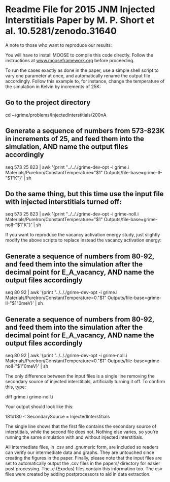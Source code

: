 Readme File for 2015 JNM Injected Interstitials Paper by M. P. Short et al.
 10.5281/zenodo.31640 
==============================================

A note to those who want to reproduce our results:

You will have to install MOOSE to compile this code directly. Follow the instructions at www.mooseframework.org before proceeding.

To run the cases exactly as done in the paper, use a simple shell script to vary one parameter at once, and automatically
rename the output file accordingly. Follow this example to, for instance, change the temperature of the simulation in Kelvin by increments of 25K:

## Go to the project directory
cd ~/grime/problems/InjectedInterstitials/200nA

## Generate a sequence of numbers from 573-823K in increments of 25, and feed them into the simulation, AND name the output files accordingly
seq 573 25 823 | awk '{print "../.././grime-dev-opt -i grime.i Materials/PureIron/ConstantTemperature="$1" Outputs/file-base=grime-II-"$1"K"}' | sh

## Do the same thing, but this time use the input file with injected interstitials turned off:
seq 573 25 823 | awk '{print "../.././grime-dev-opt -i grime-noII.i Materials/PureIron/ConstantTemperature="$1" Outputs/file-base=grime-noII-"$1"K"}' | sh

If you want to reproduce the vacancy activation energy study, just slightly modify the above scripts to replace instead the vacancy activation energy:

## Generate a sequence of numbers from 80-92, and feed them into the simulation after the decimal point for E_A_vacancy, AND name the output files accordingly
seq 80 92 | awk '{print "../.././grime-dev-opt -i grime.i Materials/PureIron/ConstantTemperature=0."$1" Outputs/file-base=grime-II-"$1"0meV}' | sh

## Generate a sequence of numbers from 80-92, and feed them into the simulation after the decimal point for E_A_vacancy, AND name the output files accordingly
seq 80 92 | awk '{print "../.././grime-dev-opt -i grime-noII.i Materials/PureIron/ConstantTemperature=0."$1" Outputs/file-base=grime-noII-"$1"0meV}' | sh

The only difference between the input files is a single line removing the secondary source of injected interstitials, artificially turning it off.
To confirm this, type:

diff grime.i grime-noII.i

Your output should look like this:

181d180
<     SecondarySource = InjectedInterstitials

The single line shows that the first file contains the secondary source of interstitials, while the second file does not. Nothing else varies, so you're running the same simulation with and without injected interstitials.

All intermediate files, in .csv and .gnumeric form, are included so readers can verify our intermediate data and graphs. They are untouched since creating the figures in the paper.
Finally, please note that the input files are set to automatically output the .csv files in the papers/ directory for easier post processing. The .e (Exodus) files contain this information too. The csv files were created by adding postprocessors to aid in data extraction.
